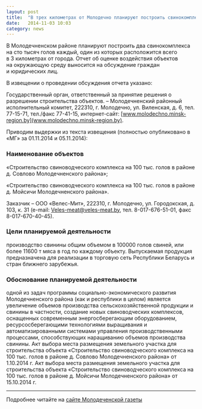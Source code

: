 ```yaml
---
layout: post
title:  "В трех километрах от Молодечно планируют построить свинокомплекс на сто тысяч голов. Приглашаем обсудить"
date:   2014-11-03 10:03
category: news
---
```


<p class="lead">В Молодечненском районе планируют построить два свинокомплекса на&nbsp;сто тысяч голов каждый, один из&nbsp;которых расположится всего в&nbsp;3&nbsp;километрах от&nbsp;города. Отчет об&nbsp;оценке воздействия объектов на&nbsp;окружающую среду выносится на&nbsp;обсуждение граждан и&nbsp;юридических лиц.</p>

В извещении о проведении обсуждения отчета указано:

Государственный орган, ответственный за принятие решения о разрешении строительства объектов. – Молодечненский районный исполнительный комитет, 222310, г. Молодечно, ул. Виленская, д. 6, тел. 77-15-71, тел./факс 77-41-15, интернет-сайт: [www.molodechno.minsk-region.by](www.molodechno.minsk-region.by).

Приводим выдержки из текста извещения (полностью опубликовано в «МГ» за 01.11.2014 и 05.11.2014):

### Наименование объектов

«Строительство свиноводческого комплекса на 100 тыс. голов в районе д. Совлово Молодечненского района»;

«Строительство свиноводческого комплекса на 100 тыс. голов в районе д. Мойсичи Молодечненского района».

Заказчик – ООО «Велес-Мит», 222310, г. Молодечно, ул. Городокская, д. 103, к. 31 (е-mail: Veles-meat@veles-meat.by, тел. 8-017-676-51-01, факс 8-017-670-40-45).

### Цели планируемой деятельности

производство свинины общим объемом в 100000 голов свиней, или более 11600 т мяса в год по каждому объекту. Выпускаемая продукция предназначена для реализации в торговую сеть Республики Беларусь и стран ближнего зарубежья.

###  Обоснование планируемой деятельности

одной из задач программы социально-экономического развития Молодечненского района (как и республики в целом) является увеличение объемов производства сельскохозяйственной продукции и свинины в частности, создание новых свиноводческих комплексов, оснащенных современным энергосберегающим оборудованием, ресурсосберегающими технологиями выращивания и автоматизированными системами управления производственными процессами, способствующих наращиванию объемов производства свинины. Акт выбора места размещения земельного участка для строительства объекта «Строительство свиноводческого комплекса на 100 тыс. голов в районе д. Совлово Молодечненского района» от 1.10.2014 г. Акт выбора места размещения земельного участка для строительства объекта «Строительство свиноводческого комплекса на 100 тыс. голов в районе д. Мойсичи Молодечненского района» от 15.10.2014 г.

---

Подробнее читайте на [сайте Молодеченской газеты](http://www.mgazeta.by/Ekonomika-i-biznes/V-trekh-kilometrakh-ot-Molodechno-planiruiut-postroit-svinokompleks-na-sto-tysiach-golov-Priglashaem-obsudit)